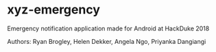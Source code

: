 # xyz-emergency
Emergency notification application made for Android at HackDuke 2018

Authors: Ryan Brogley, Helen Dekker, Angela Ngo, Priyanka Dangiangi
